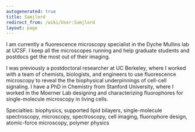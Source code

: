 ```yaml
---
autogenerated: true
title: Samjlord
redirect_from: /wiki/User:Samjlord
layout: page
---
```


I am currently a fluorescence microscopy specialist in the Dyche Mullins
lab at UCSF. I keep all the microscopes running and help graduate
students and postdocs get the most out of their imaging.

I was previously a postdoctoral researcher at UC Berkeley, where I
worked with a team of chemists, biologists, and engineers to use
fluorescence microscopy to reveal the the biophysical underpinnings of
cell-cell signaling. I have a PhD in Chemistry from Stanford University,
where I worked in the Moerner Lab designing and characterizing
fluorophores for single-molecule microscopy in living cells.

Specialties: biophysics, supported lipid bilayers, single-molecule
spectroscopy, microscopy, spectroscopy, cell imaging, fluorophore
design, atomic-force microscopy, polymer physics
